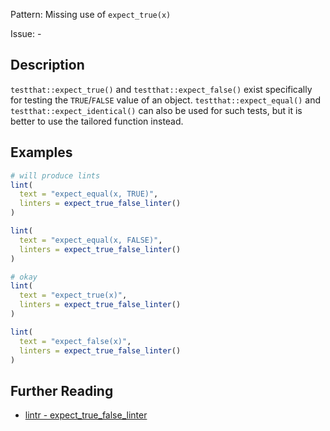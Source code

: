 Pattern: Missing use of `expect_true(x)`

Issue: -

## Description

`testthat::expect_true()` and `testthat::expect_false()` exist specifically for testing the `TRUE`/`FALSE` value of an object. `testthat::expect_equal()` and `testthat::expect_identical()` can also be used for such tests, but it is better to use the tailored function instead.

## Examples

```r
# will produce lints
lint(
  text = "expect_equal(x, TRUE)",
  linters = expect_true_false_linter()
)

lint(
  text = "expect_equal(x, FALSE)",
  linters = expect_true_false_linter()
)

# okay
lint(
  text = "expect_true(x)",
  linters = expect_true_false_linter()
)

lint(
  text = "expect_false(x)",
  linters = expect_true_false_linter()
)
```

## Further Reading

* [lintr - expect_true_false_linter](https://lintr.r-lib.org/reference/expect_true_false_linter.html)